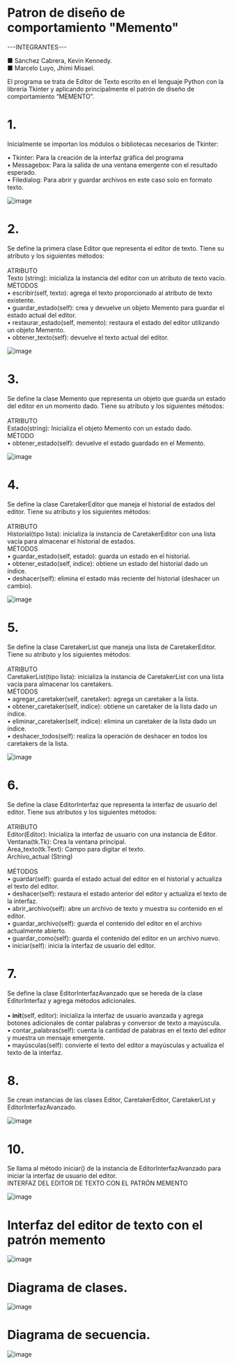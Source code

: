 # Patron de diseño de comportamiento "Memento"
---INTEGRANTES---

■  Sánchez Cabrera, Kevin Kennedy.<br>
■  Marcelo Luyo, Jhimi Misael.


El programa se trata de Editor de Texto escrito en el lenguaje Python con la librería Tkinter y aplicando principalmente el patrón de diseño de comportamiento “MEMENTO”.

# 1.	
Inicialmente se importan los módulos o bibliotecas necesarios de Tkinter: 

•	Tkinter: Para la creación de la interfaz gráfica del programa<br>
•	Messagebox: Para la salida de una ventana emergente con el resultado esperado.<br>
•	Filedialog: Para abrir y guardar archivos en este caso solo en formato texto.<br>

![image](https://github.com/jhimi17/Patron_Memento/assets/101279472/38e82f77-0b19-4f37-b50f-20e95c1969cf)

# 2.	
Se define la primera clase Editor que representa el editor de texto. Tiene su atributo y los siguientes métodos:<br><br>
ATRIBUTO<br>
Texto (string): inicializa la instancia del editor con un atributo de texto vacío.<br>
MÉTODOS<br>
•	escribir(self, texto): agrega el texto proporcionado al atributo de texto existente.<br>
•	guardar_estado(self): crea y devuelve un objeto Memento para guardar el estado actual del editor.<br>
•	restaurar_estado(self, memento): restaura el estado del editor utilizando un objeto Memento.<br>
•	obtener_texto(self): devuelve el texto actual del editor.<br>

![image](https://github.com/jhimi17/Patron_Memento/assets/101279472/d6a14d63-43af-4d22-b534-6840a95b661d)


# 3.	
Se define la clase Memento que representa un objeto que guarda un estado del editor en un momento dado. Tiene su atributo y los siguientes métodos:<br><br>
ATRIBUTO<br>
      Estado(string): Inicializa el objeto Memento con un estado dado.<br>
MÉTODO<br>
•	obtener_estado(self): devuelve el estado guardado en el Memento.<br>

![image](https://github.com/jhimi17/Patron_Memento/assets/101279472/46d93539-cb71-4df5-bdf8-9471aa875a2b)

# 4.	
Se define la clase CaretakerEditor que maneja el historial de estados del editor. Tiene su atributo y los siguientes métodos:<br><br>
ATRIBUTO <br>
Historial(tipo lista): inicializa la instancia de CaretakerEditor con una lista vacía para almacenar el historial de estados.<br>
MÉTODOS<br>
•	guardar_estado(self, estado): guarda un estado en el historial.<br>
•	obtener_estado(self, indice): obtiene un estado del historial dado un índice.<br>
•	deshacer(self): elimina el estado más reciente del historial (deshacer un cambio).<br>

![image](https://github.com/jhimi17/Patron_Memento/assets/101279472/4997b969-a64e-4b09-91ce-919bfe3b6d5b)

# 5.	
Se define la clase CaretakerList que maneja una lista de CaretakerEditor. Tiene su atributo y los siguientes métodos:<br><br>
ATRIBUTO<br>
CaretakerList(tipo lista): inicializa la instancia de CaretakerList con una lista vacía para almacenar los caretakers.<br>
MÉTODOS<br>
•	agregar_caretaker(self, caretaker): agrega un caretaker a la lista.<br>
•	obtener_caretaker(self, indice): obtiene un caretaker de la lista dado un índice.<br>
•	eliminar_caretaker(self, indice): elimina un caretaker de la lista dado un índice.<br>
•	deshacer_todos(self): realiza la operación de deshacer en todos los caretakers de la lista.<br>

![image](https://github.com/jhimi17/Patron_Memento/assets/101279472/bf4bd12c-1f5b-4ac3-af21-3b5ed8da47e3)

# 6.	
Se define la clase EditorInterfaz que representa la interfaz de usuario del editor. Tiene sus atributos y los siguientes métodos:<br><br>
ATRIBUTO<br>
Editor(Editor): Inicializa la interfaz de usuario con una instancia de Editor.<br>
Ventana(tk.Tk): Crea la ventana principal.<br>
Area_texto(tk.Text): Campo para digitar el texto.<br>
Archivo_actual (String)<br><br>
MÉTODOS<br>
•	guardar(self): guarda el estado actual del editor en el historial y actualiza el texto del editor.<br>
•	deshacer(self): restaura el estado anterior del editor y actualiza el texto de la interfaz.<br>
•	abrir_archivo(self): abre un archivo de texto y muestra su contenido en el editor.<br>
•	guardar_archivo(self): guarda el contenido del editor en el archivo actualmente abierto.<br>
•	guardar_como(self): guarda el contenido del editor en un archivo nuevo.<br>
•	iniciar(self): inicia la interfaz de usuario del editor.<br>

# 7.	
Se define la clase EditorInterfazAvanzado que se hereda de la clase EditorInterfaz y agrega métodos adicionales. <br><br>
•	__init__(self, editor): inicializa la interfaz de usuario avanzada y agrega botones adicionales de contar palabras y conversor de texto a mayúscula.<br>
•	contar_palabras(self): cuenta la cantidad de palabras en el texto del editor y muestra un mensaje emergente.<br>
•	mayúsculas(self): convierte el texto del editor a mayúsculas y actualiza el texto de la interfaz.<br>

# 8.	
Se crean instancias de las clases Editor, CaretakerEditor, CaretakerList y EditorInterfazAvanzado.

![image](https://github.com/jhimi17/Patron_Memento/assets/101279472/20d7eb17-1493-43cf-bbce-095d0b1062ac)

# 10.	
Se llama al método iniciar() de la instancia de EditorInterfazAvanzado para iniciar la interfaz de usuario del editor.<br>
INTERFAZ DEL EDITOR DE TEXTO CON EL PATRÓN MEMENTO

![image](https://github.com/jhimi17/Patron_Memento/assets/101279472/d0fda09a-c046-41b7-a061-15702bcbdbca)

# Interfaz del editor de texto con el patrón memento
![image](https://github.com/jhimi17/Patron_Memento/assets/101279472/777d20cd-e60c-4bff-8157-9c522512d1b3)

# Diagrama de clases.
![image](https://github.com/jhimi17/Patron_Memento/assets/101279472/9aee0c20-8ed9-4796-996d-85f248fca2ed)

# Diagrama de secuencia.

![image](https://github.com/jhimi17/Patron_Memento/assets/101279472/7d3de3a5-e35b-4382-a9c2-2a3921bfb1eb)
